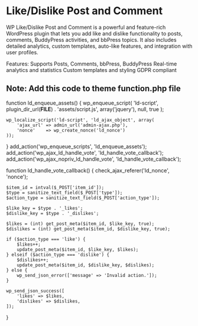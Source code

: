 # Like/Dislike Post and Comment
WP Like/Dislike Post and Comment is a powerful and feature-rich WordPress plugin that lets you add like and dislike functionality to posts, comments, BuddyPress activities, and bbPress topics. It also includes detailed analytics, custom templates, auto-like features, and integration with user profiles.

Features:
Supports Posts, Comments, bbPress, BuddyPress
Real-time analytics and statistics
Custom templates and styling
GDPR compliant


Note: Add this code to theme function.php file
----------------------------------------------
function ld_enqueue_assets() {
    wp_enqueue_script(
        'ld-script',
        plugin_dir_url(__FILE__) . 'assets/script.js',
        array('jquery'),
        null,
        true
    );
 
    wp_localize_script('ld-script', 'ld_ajax_object', array(
        'ajax_url' => admin_url('admin-ajax.php'),
        'nonce'    => wp_create_nonce('ld_nonce')
    ));
}
add_action('wp_enqueue_scripts', 'ld_enqueue_assets');
add_action('wp_ajax_ld_handle_vote', 'ld_handle_vote_callback');
add_action('wp_ajax_nopriv_ld_handle_vote', 'ld_handle_vote_callback');
 
function ld_handle_vote_callback() {
    check_ajax_referer('ld_nonce', 'nonce');
 
    $item_id = intval($_POST['item_id']);
    $type = sanitize_text_field($_POST['type']);
    $action_type = sanitize_text_field($_POST['action_type']);
 
    $like_key = $type . '_likes';
    $dislike_key = $type . '_dislikes';
 
    $likes = (int) get_post_meta($item_id, $like_key, true);
    $dislikes = (int) get_post_meta($item_id, $dislike_key, true);
 
    if ($action_type === 'like') {
        $likes++;
        update_post_meta($item_id, $like_key, $likes);
    } elseif ($action_type === 'dislike') {
        $dislikes++;
        update_post_meta($item_id, $dislike_key, $dislikes);
    } else {
        wp_send_json_error(['message' => 'Invalid action.']);
    }
 
    wp_send_json_success([
        'likes' => $likes,
        'dislikes' => $dislikes,
    ]);
}
